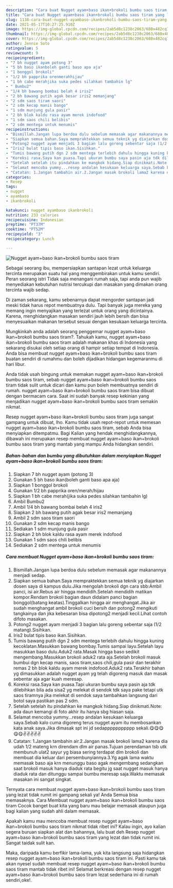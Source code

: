 ```yaml
---
description: "Cara buat Nugget ayam+baso ikan+brokoli bumbu saos tiram yang lezat dan Mudah Dibuat"
title: "Cara buat Nugget ayam+baso ikan+brokoli bumbu saos tiram yang lezat dan Mudah Dibuat"
slug: 1138-cara-buat-nugget-ayambaso-ikanbrokoli-bumbu-saos-tiram-yang-lezat-dan-mudah-dibuat
date: 2021-05-17T10:27:25.910Z
image: https://img-global.cpcdn.com/recipes/2ab5d8c1238c2063/680x482cq70/nugget-ayambaso-ikanbrokoli-bumbu-saos-tiram-foto-resep-utama.jpg
thumbnail: https://img-global.cpcdn.com/recipes/2ab5d8c1238c2063/680x482cq70/nugget-ayambaso-ikanbrokoli-bumbu-saos-tiram-foto-resep-utama.jpg
cover: https://img-global.cpcdn.com/recipes/2ab5d8c1238c2063/680x482cq70/nugget-ayambaso-ikanbrokoli-bumbu-saos-tiram-foto-resep-utama.jpg
author: Jennie Soto
ratingvalue: 5
reviewcount: 9
recipeingredient:
- "7 bh nugget ayam potong 3"
- "5 bh baso ikanboleh ganti baso apa aja"
- "1 bonggol brokoli"
- "1/2 bh papprika orenmerahhijau"
- "1 bh cabe merahjika suka pedes silahkan tambahin lg"
- " Bumbu2"
- "1/4 bh bawang bombai belah 4 iris2"
- "2 bh bawang putih agak besar iris2 memanjang"
- "2 sdm saos tiram saori"
- "2 sdm kecap manis bango"
- "1 sdm munjung gula pasir"
- "2 bh blok kaldu rasa ayam merek indofood"
- "1 sdm saos chili belibis"
- "2 sdm mentega untuk menumis"
recipeinstructions:
- "Bismillah.Jangan lupa berdoa dulu sebelum memasak agar makanannya menjadi sedap."
- "Siapkan semua bahan.Saya mempraktekkan semua teknik yg diajarkan dosen saya di kampus dulu.Jika mengolah brokoli dgn cara sbb:Ambil panci, isi air.Rebus air hingga mendidih.Setelah mendidih matikan kompor.Rendam brokoli bagian daun didalam panci bagian bonggol(batang keatas).Tinggalkan hingga air menghangat.Jika air sudah menghangat ambil brokoli cuci bersih dan potong2 mengikuti tangkainya dan jika kebesaran bisa dipotong2 menjadi kecil.Lihat contoh difoto masakan."
- "Potong2 nugget ayam menjadi 3 bagian lalu goreng sebentar saja (1/2 matang).Sisihkan."
- "Iris2 bulat tipis baso ikan.Sisihkan."
- "Tumis bawang putih dgn 2 sdm mentega terlebih dahulu hingga kuning kecoklatan.Masukkan bawang bombay.Tumis sampai layu.Setelah layu masukkan baso dulu.Aduk2 rata.Masak hingga baso sedikit mengembang.Masukkan brokoli aduk2 rata aja.Setelah brokoli masuk bumbui dgn kecap manis, saos tiram,saos chili,gula pasir dan terakhir remas 2 bh blok kaldu ayam merek indofood.Aduk2 rata.Terakhir bahan yg dimasukkan adalah nugget ayam yg telah digoreng masuk dan masak sebentar aja agar kuah meresap."
- "Koreksi rasa.Saya kan puasa.Tapi ukuran bumbu saya pasin aja tdk dilebihkan bila ada sisa2 yg melekat di sendok tdk saya pake tetapi utk saos tiramnya jika melekat di sendok saya tambahkan langsung dari botol saya pastikan pas 2 sdm."
- "Setelah setelah itu pindahkan ke mangkok hidang.Siap dinikmati.Note: ada daun kemangi di foto akhir itu hanya sbg hiasan saja."
- "Selamat mencoba yummy...resep andalan kesukaan keluarga saya.Sebab kalo cuma digoreng terus nugget ayam itu membosankan kata anak saya.Jika dimasak spt ini jd sedappppppppppp sekali.😋😋😋😋😋✌✌✌✌✌"
- "Catatan: 1.Jangan tambahin air.2.Jangan masak brokoli lama2 karena dia udah 1/2 mateng krn direndam dlm air panas.Tujuan perendaman tsb utk membunuh ulat2 sayur yg biasa sering terdapat dlm brokoli dan membuat dia keluar dari persembunyiannya.3.Yg agak lama waktu memasak baso aja krn menunggu baso agak mengembang sedangkan saat brokoli masuk hanya diaduk rata begitu jg saat nugget masuk hanya diaduk rata dan ditunggu sampai bumbu meresap saja.Waktu memasak masakan ini sangat singkat."
categories:
- Resep
tags:
- nugget
- ayambaso
- ikanbrokoli

katakunci: nugget ayambaso ikanbrokoli 
nutrition: 233 calories
recipecuisine: Indonesian
preptime: "PT37M"
cooktime: "PT52M"
recipeyield: "3"
recipecategory: Lunch

---
```



![Nugget ayam+baso ikan+brokoli bumbu saos tiram](https://img-global.cpcdn.com/recipes/2ab5d8c1238c2063/680x482cq70/nugget-ayambaso-ikanbrokoli-bumbu-saos-tiram-foto-resep-utama.jpg)

Sebagai seorang ibu, mempersiapkan santapan lezat untuk keluarga tercinta merupakan suatu hal yang menggembirakan untuk kamu sendiri. Peran seorang istri Tidak saja menangani rumah saja, tapi anda pun wajib menyediakan kebutuhan nutrisi tercukupi dan masakan yang dimakan orang tercinta wajib sedap.

Di zaman  sekarang, kamu sebenarnya dapat mengorder santapan jadi meski tidak harus repot membuatnya dulu. Tapi banyak juga mereka yang memang ingin menyajikan yang terlezat untuk orang yang dicintainya. Karena, menghidangkan masakan sendiri jauh lebih bersih dan bisa menyesuaikan makanan tersebut sesuai dengan kesukaan keluarga tercinta. 



Mungkinkah anda adalah seorang penggemar nugget ayam+baso ikan+brokoli bumbu saos tiram?. Tahukah kamu, nugget ayam+baso ikan+brokoli bumbu saos tiram adalah makanan khas di Indonesia yang sekarang disukai oleh setiap orang di hampir setiap tempat di Indonesia. Anda bisa membuat nugget ayam+baso ikan+brokoli bumbu saos tiram buatan sendiri di rumahmu dan boleh dijadikan hidangan kegemaranmu di hari libur.

Anda tidak usah bingung untuk memakan nugget ayam+baso ikan+brokoli bumbu saos tiram, sebab nugget ayam+baso ikan+brokoli bumbu saos tiram tidak sulit untuk dicari dan kamu pun boleh membuatnya sendiri di rumah. nugget ayam+baso ikan+brokoli bumbu saos tiram bisa dibuat dengan bermacam cara. Saat ini sudah banyak resep kekinian yang menjadikan nugget ayam+baso ikan+brokoli bumbu saos tiram semakin nikmat.

Resep nugget ayam+baso ikan+brokoli bumbu saos tiram juga sangat gampang untuk dibuat, lho. Kamu tidak usah repot-repot untuk memesan nugget ayam+baso ikan+brokoli bumbu saos tiram, sebab Anda bisa menyiapkan ditempatmu. Bagi Kalian yang hendak menghidangkannya, dibawah ini merupakan resep membuat nugget ayam+baso ikan+brokoli bumbu saos tiram yang mantab yang mampu Anda hidangkan sendiri.

<!--inarticleads1-->

##### Bahan-bahan dan bumbu yang dibutuhkan dalam menyiapkan Nugget ayam+baso ikan+brokoli bumbu saos tiram:

1. Siapkan 7 bh nugget ayam (potong 3)
1. Gunakan 5 bh baso ikan(boleh ganti baso apa aja)
1. Siapkan 1 bonggol brokoli
1. Gunakan 1/2 bh papprika oren/merah/hijau
1. Siapkan 1 bh cabe merah(jika suka pedes silahkan tambahin lg)
1. Ambil  Bumbu2
1. Ambil 1/4 bh bawang bombai belah 4 iris2
1. Siapkan 2 bh bawang putih agak besar iris2 memanjang
1. Ambil 2 sdm saos tiram saori
1. Gunakan 2 sdm kecap manis bango
1. Sediakan 1 sdm munjung gula pasir
1. Siapkan 2 bh blok kaldu rasa ayam merek indofood
1. Gunakan 1 sdm saos chili belibis
1. Sediakan 2 sdm mentega untuk menumis




<!--inarticleads2-->

##### Cara membuat Nugget ayam+baso ikan+brokoli bumbu saos tiram:

1. Bismillah.Jangan lupa berdoa dulu sebelum memasak agar makanannya menjadi sedap.
1. Siapkan semua bahan.Saya mempraktekkan semua teknik yg diajarkan dosen saya di kampus dulu.Jika mengolah brokoli dgn cara sbb:Ambil panci, isi air.Rebus air hingga mendidih.Setelah mendidih matikan kompor.Rendam brokoli bagian daun didalam panci bagian bonggol(batang keatas).Tinggalkan hingga air menghangat.Jika air sudah menghangat ambil brokoli cuci bersih dan potong2 mengikuti tangkainya dan jika kebesaran bisa dipotong2 menjadi kecil.Lihat contoh difoto masakan.
1. Potong2 nugget ayam menjadi 3 bagian lalu goreng sebentar saja (1/2 matang).Sisihkan.
1. Iris2 bulat tipis baso ikan.Sisihkan.
1. Tumis bawang putih dgn 2 sdm mentega terlebih dahulu hingga kuning kecoklatan.Masukkan bawang bombay.Tumis sampai layu.Setelah layu masukkan baso dulu.Aduk2 rata.Masak hingga baso sedikit mengembang.Masukkan brokoli aduk2 rata aja.Setelah brokoli masuk bumbui dgn kecap manis, saos tiram,saos chili,gula pasir dan terakhir remas 2 bh blok kaldu ayam merek indofood.Aduk2 rata.Terakhir bahan yg dimasukkan adalah nugget ayam yg telah digoreng masuk dan masak sebentar aja agar kuah meresap.
1. Koreksi rasa.Saya kan puasa.Tapi ukuran bumbu saya pasin aja tdk dilebihkan bila ada sisa2 yg melekat di sendok tdk saya pake tetapi utk saos tiramnya jika melekat di sendok saya tambahkan langsung dari botol saya pastikan pas 2 sdm.
1. Setelah setelah itu pindahkan ke mangkok hidang.Siap dinikmati.Note: ada daun kemangi di foto akhir itu hanya sbg hiasan saja.
1. Selamat mencoba yummy...resep andalan kesukaan keluarga saya.Sebab kalo cuma digoreng terus nugget ayam itu membosankan kata anak saya.Jika dimasak spt ini jd sedappppppppppp sekali.😋😋😋😋😋✌✌✌✌✌
1. Catatan: 1.Jangan tambahin air.2.Jangan masak brokoli lama2 karena dia udah 1/2 mateng krn direndam dlm air panas.Tujuan perendaman tsb utk membunuh ulat2 sayur yg biasa sering terdapat dlm brokoli dan membuat dia keluar dari persembunyiannya.3.Yg agak lama waktu memasak baso aja krn menunggu baso agak mengembang sedangkan saat brokoli masuk hanya diaduk rata begitu jg saat nugget masuk hanya diaduk rata dan ditunggu sampai bumbu meresap saja.Waktu memasak masakan ini sangat singkat.




Ternyata cara membuat nugget ayam+baso ikan+brokoli bumbu saos tiram yang lezat tidak rumit ini gampang sekali ya! Anda Semua bisa memasaknya. Cara Membuat nugget ayam+baso ikan+brokoli bumbu saos tiram Cocok banget buat kita yang baru mau belajar memasak ataupun juga bagi kalian yang sudah ahli dalam memasak.

Apakah kamu mau mencoba membuat resep nugget ayam+baso ikan+brokoli bumbu saos tiram nikmat tidak ribet ini? Kalau ingin, ayo kalian segera buruan siapkan alat dan bahannya, lalu buat deh Resep nugget ayam+baso ikan+brokoli bumbu saos tiram yang lezat dan tidak rumit ini. Sangat taidak sulit kan. 

Maka, daripada kamu berfikir lama-lama, yuk kita langsung saja hidangkan resep nugget ayam+baso ikan+brokoli bumbu saos tiram ini. Pasti kamu tak akan nyesel sudah membuat resep nugget ayam+baso ikan+brokoli bumbu saos tiram mantab tidak ribet ini! Selamat berkreasi dengan resep nugget ayam+baso ikan+brokoli bumbu saos tiram lezat sederhana ini di rumah sendiri,oke!.

